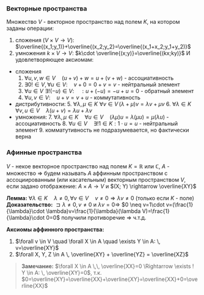 ### Векторные пространства
Множество $V$ - векторное пространство над полем $K$, на котором заданы операции:
1) сложения ($V \times V \rightarrow V$): $\overline{(x_1;y_1)}+\overline{(x_2;y_2}=\overline{(x_1+x_2;y_1+y_2)}$
2) умножения $k \times V \rightarrow V$: $k\cdot \overline{(x;y)}=\overline{(kx;ky)}$
И удовлетворяющее аксиомам:
* сложения
	1. $\forall u, v, w \in V \quad (u+v)+w=u+(v+w)$ - ассоциативность
	2. $\exists 0! \in V, \forall u \in V: \quad v + 0 = 0 + v = v$ - нейтральный элемент
	3. $\forall u \in V\,\, \exists!(-u) \in V: \quad: u+(-u)=-u+u=0$ - обратный элемент
	4. $\forall u, v \in V: \quad u+v=v+u$ - коммутативность
* дистрибутивности:
	5. $\forall \lambda, \mu \in K \,\, \forall v \in V \, (\lambda + \mu)v=\lambda v + \mu v$
	6. $\forall \lambda \in K \quad \forall v, u \in V \quad \lambda(u+v)=\lambda u + \lambda v$
* умножения:
	7. $\forall \lambda, \mu \in K \quad \forall u \in V \quad (\lambda \mu)u=\lambda (\mu u)=\mu(\lambda u)$ - ассоциативность
	8. $\forall u \in V \quad \exists! 1 \in K : 1 \cdot u=u$ - нейтральный элемент
	9. комматутивность не подразумевается, но фактически верна
### Афинные пространства
$V$ - некое векторное пространство над полем $K= \mathbb{R}$ или $\mathbb{C}$, $A$ - множество $\Rightarrow$ будем называть $A$ аффинным пространством с ассоциированным (или касательным) векторным пространством $V$, если задано отображение: $A \times A \rightarrow V$ и $(X; Y) \rightarrow \overline{XY}$

**Лемма:** $\forall \lambda \in K \quad \lambda \neq 0, \forall v \in V \quad v \neq 0 \Rightarrow \lambda v \neq 0$ (только если $K$ - поле)
**Доказательство:** $\sqsupset \lambda \neq 0, v \neq 0$ и $\lambda v = 0 \Rightarrow$ $0 \neq v=1\cdot v=(\frac{1}{\lambda}\cdot \lambda)v=\frac{1}{\lambda}(\lambda V)=\frac{1}{\lambda}\cdot 0=0$
получили противоречие $\Rightarrow$ ч.т.д.

**Аксиомы аффинного пространства:**
1. $\forall v \in V \quad \forall X \in A \quad \exists Y \in A: \, v=\overline{XY}$
2. $\forall X, Y, Z \in A \, \overline{XY} + \overline{YZ} = \overline{XZ}$
> **Замечание:** $\forall X \in A \,\, \overline{XX}=0 \Rightarrow \exists ! Y \in A: \, \overline{XY}=0$, т.к. $0=\overline{XY}=\overline{XX}+\overline{XY}=\overline{XX}+0=\overline{XX}$
 